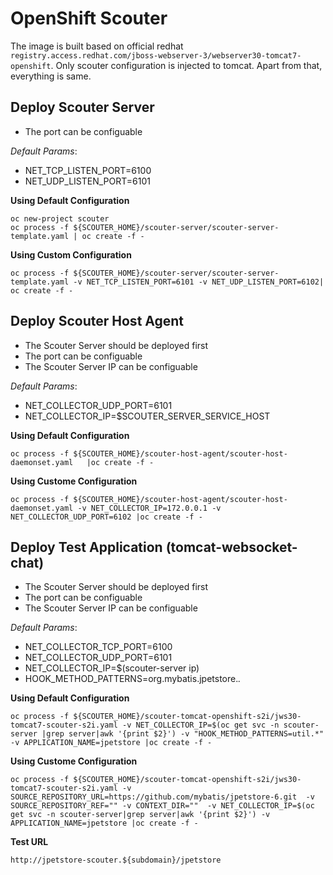 # OpenShift Scouter

The image is built based on official redhat `registry.access.redhat.com/jboss-webserver-3/webserver30-tomcat7-openshift`. Only scouter configuration is injected to tomcat. Apart from that, everything is same.


Deploy Scouter Server
--------------------
- The port can be configuable 

*Default Params*:
- NET_TCP_LISTEN_PORT=6100
- NET_UDP_LISTEN_PORT=6101

**Using Default Configuration**
```
oc new-project scouter
oc process -f ${SCOUTER_HOME}/scouter-server/scouter-server-template.yaml | oc create -f -
```

**Using Custom Configuration**
```
oc process -f ${SCOUTER_HOME}/scouter-server/scouter-server-template.yaml -v NET_TCP_LISTEN_PORT=6101 -v NET_UDP_LISTEN_PORT=6102| oc create -f -
```

Deploy Scouter Host Agent
--------------------------
- The Scouter Server should be deployed first
- The port can be configuable
- The Scouter Server IP can be configuable

*Default Params*:
- NET_COLLECTOR_UDP_PORT=6101
- NET_COLLECTOR_IP=$SCOUTER_SERVER_SERVICE_HOST

**Using Default Configuration**
```
oc process -f ${SCOUTER_HOME}/scouter-host-agent/scouter-host-daemonset.yaml   |oc create -f -
```

**Using Custome Configuration**
```
oc process -f ${SCOUTER_HOME}/scouter-host-agent/scouter-host-daemonset.yaml -v NET_COLLECTOR_IP=172.0.0.1 -v NET_COLLECTOR_UDP_PORT=6102 |oc create -f -
```

Deploy Test Application (tomcat-websocket-chat)
----------------------------------
- The Scouter Server should be deployed first
- The port can be configuable
- The Scouter Server IP can be configuable

*Default Params*:
- NET_COLLECTOR_TCP_PORT=6100
- NET_COLLECTOR_UDP_PORT=6101
- NET_COLLECTOR_IP=$(scouter-server ip)
- HOOK_METHOD_PATTERNS=org.mybatis.jpetstore.*.*


**Using Default Configuration**
```
oc process -f ${SCOUTER_HOME}/scouter-tomcat-openshift-s2i/jws30-tomcat7-scouter-s2i.yaml -v NET_COLLECTOR_IP=$(oc get svc -n scouter-server |grep server|awk '{print $2}') -v "HOOK_METHOD_PATTERNS=util.*" -v APPLICATION_NAME=jpetstore |oc create -f -
```

**Using Custome Configuration**
```
oc process -f ${SCOUTER_HOME}/scouter-tomcat-openshift-s2i/jws30-tomcat7-scouter-s2i.yaml -v SOURCE_REPOSITORY_URL=https://github.com/mybatis/jpetstore-6.git  -v SOURCE_REPOSITORY_REF="" -v CONTEXT_DIR=""  -v NET_COLLECTOR_IP=$(oc get svc -n scouter-server|grep server|awk '{print $2}') -v APPLICATION_NAME=jpetstore |oc create -f -

```

**Test URL**
```
http://jpetstore-scouter.${subdomain}/jpetstore
```

